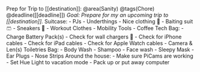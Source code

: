 Prep for Trip to [[destination]]: @area(Sanity) @tags(Chore) @deadline([[deadline]])
  _Goal: Prepare for my an upcoming trip to [[destination]]._
  Suitcase:
    - PJs
    - Underthings
    - Nice clothing 👔
    - Baiting suit 🩳
    - Sneakers 👟 
    - Workout Clothes
    - Mobility Tools
    - Coffee
  Tech Bag:
    - Charge Battery Pack(s) 
    - Check for wall chargers 🔌 
    - Check for iPhone cables
    - Check for iPad cables
    - Check for Apple Watch cables
    - Camera & Len(s)
  Toiletries Bag:
    - Body Wash
    - Shampoo
    - Face wash
    - Sleepy Mask
    - Ear Plugs
    - Nose Strips
  Around the house:
    - Make sure PiCams are working
    - Set Hue Light to vacation mode
    - Pack up or put away computer